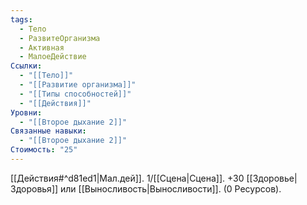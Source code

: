 ```yaml
---
tags:
  - Тело
  - РазвитеОрганизма
  - Активная
  - МалоеДействие
Ссылки:
  - "[[Тело]]"
  - "[[Развитие организма]]"
  - "[[Типы способностей]]"
  - "[[Действия]]"
Уровни:
  - "[[Второе дыхание 2]]"
Связанные навыки:
  - "[[Второе дыхание 2]]"
Стоимость: "25"
---
```

[[Действия#^d81ed1|Мал.дей]]. 1/[[Сцена|Сцена]]. +30 [[Здоровье|Здоровья]] или [[Выносливость|Выносливости]]. (0 Ресурсов).